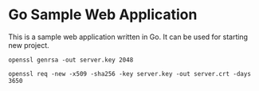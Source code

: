 # Go Sample Web Application

This is a sample web application written in Go. It can be used for starting new project.

`openssl genrsa -out server.key 2048`

`openssl req -new -x509 -sha256 -key server.key -out server.crt -days 3650`